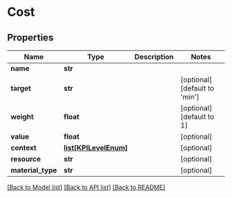 # Cost

## Properties
Name | Type | Description | Notes
------------ | ------------- | ------------- | -------------
**name** | **str** |  | 
**target** | **str** |  | [optional] [default to 'min']
**weight** | **float** |  | [optional] [default to 1]
**value** | **float** |  | [optional] 
**context** | [**list[KPILevelEnum]**](KPILevelEnum.md) |  | [optional] 
**resource** | **str** |  | [optional] 
**material_type** | **str** |  | [optional] 

[[Back to Model list]](../README.md#documentation-for-models) [[Back to API list]](../README.md#documentation-for-api-endpoints) [[Back to README]](../README.md)

